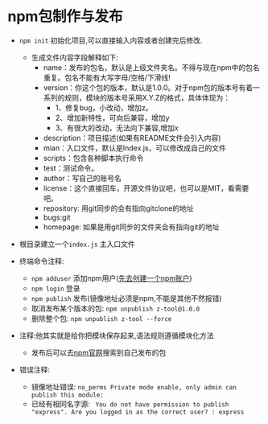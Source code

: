# npm包制作与发布

* `npm init` 初始化项目,可以直接输入内容或者创建完后修改.
  * 生成文件内容字段解释如下:
    * name：发布的包名，默认是上级文件夹名。不得与现在npm中的包名重复。包名不能有大写字母/空格/下滑线!
    * version：你这个包的版本，默认是1.0.0。对于npm包的版本号有着一系列的规则，模块的版本号采用X.Y.Z的格式，具体体现为：
      * 1、修复bug，小改动，增加z。
      * 2、增加新特性，可向后兼容，增加y
      * 3、有很大的改动，无法向下兼容,增加x
    * description：项目描述(如果有README文件会引入内容)
    * mian：入口文件，默认是Index.js，可以修改成自己的文件 
    * scripts：包含各种脚本执行命令
    * test：测试命令。
    * author：写自己的账号名
    * license：这个直接回车，开源文件协议吧，也可以是MIT，看需要吧。
    * repository: 用git同步的会有指向gitclone的地址
    * bugs:git
    * homepage: 如果是用git同步的文件夹会有指向git的地址
* 根目录建立一个`index.js` 主入口文件
* 终端命令注释:
  * `npm adduser` 添加npm用户([先去创建一个npm账户](https://www.npmjs.com/))
  * `npm login` 登录
  * `npm publish` 发布(镜像地址必须是npm,不能是其他不然报错)
  * 取消发布某个版本的包: `npm unpublish z-tool@1.0.0`
  * 删除整个包: `npm unpublish z-tool --force` 
* 注释:他其实就是给你把模块保存起来,语法规则遵循模块化方法
  * 发布后可以去[npm官网](https://www.npmjs.com/)搜索到自己发布的包
  
* 错误注释:
  * 镜像地址错误: `no_perms Private mode enable, only admin can publish this module:` 
  * 已经有相同名字源: ` You do not have permission to publish "express". Are you logged in as the correct user? : express`

